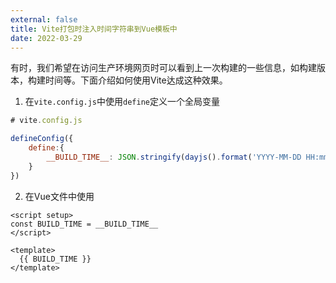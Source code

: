 ```yaml
---
external: false
title: Vite打包时注入时间字符串到Vue模板中
date: 2022-03-29
---
```



有时，我们希望在访问生产环境网页时可以看到上一次构建的一些信息，如构建版本，构建时间等。下面介绍如何使用Vite达成这种效果。
<!-- more -->


1. 在`vite.config.js`中使用`define`定义一个全局变量

```js
# vite.config.js

defineConfig({
    define:{
		__BUILD_TIME__: JSON.stringify(dayjs().format('YYYY-MM-DD HH:mm:ss'))        
    }
})
```

2. 在Vue文件中使用

```vue
<script setup>
const BUILD_TIME = __BUILD_TIME__
</script>

<template>
  {{ BUILD_TIME }}
</template>
```

